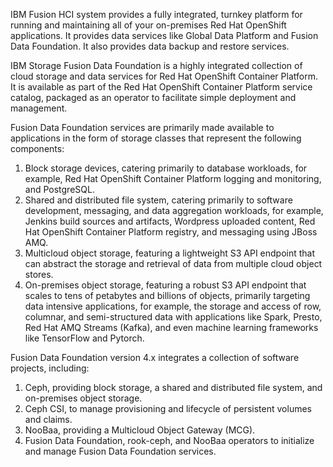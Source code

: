 IBM Fusion HCI system provides a fully integrated, turnkey platform for running and maintaining all of your on-premises Red Hat OpenShift applications.
It provides data services like Global Data Platform and Fusion Data Foundation. It also provides data backup and restore services.

IBM Storage Fusion Data Foundation is a highly integrated collection of cloud storage and data services for Red Hat OpenShift Container Platform. It is available as part of the Red Hat OpenShift Container Platform service catalog, packaged as an operator to facilitate simple deployment and management.

Fusion Data Foundation services are primarily made available to applications in the form of storage classes that represent the following components:
1. Block storage devices, catering primarily to database workloads, for example, Red Hat OpenShift Container Platform logging and monitoring, and PostgreSQL.
2. Shared and distributed file system, catering primarily to software development, messaging, and data aggregation workloads, for example, Jenkins build sources and artifacts, Wordpress uploaded content, Red Hat OpenShift Container Platform registry, and messaging using JBoss AMQ.
3. Multicloud object storage, featuring a lightweight S3 API endpoint that can abstract the storage and retrieval of data from multiple cloud object stores.
4. On-premises object storage, featuring a robust S3 API endpoint that scales to tens of petabytes and billions of objects, primarily targeting data intensive applications, for example, the storage and access of row, columnar, and semi-structured data with applications like Spark, Presto, Red Hat AMQ Streams (Kafka), and even machine learning frameworks like TensorFlow and Pytorch.

Fusion Data Foundation version 4.x integrates a collection of software projects, including:
1. Ceph, providing block storage, a shared and distributed file system, and on-premises object storage.
2. Ceph CSI, to manage provisioning and lifecycle of persistent volumes and claims.
3. NooBaa, providing a Multicloud Object Gateway (MCG).
4. Fusion Data Foundation, rook-ceph, and NooBaa operators to initialize and manage Fusion Data Foundation services.
